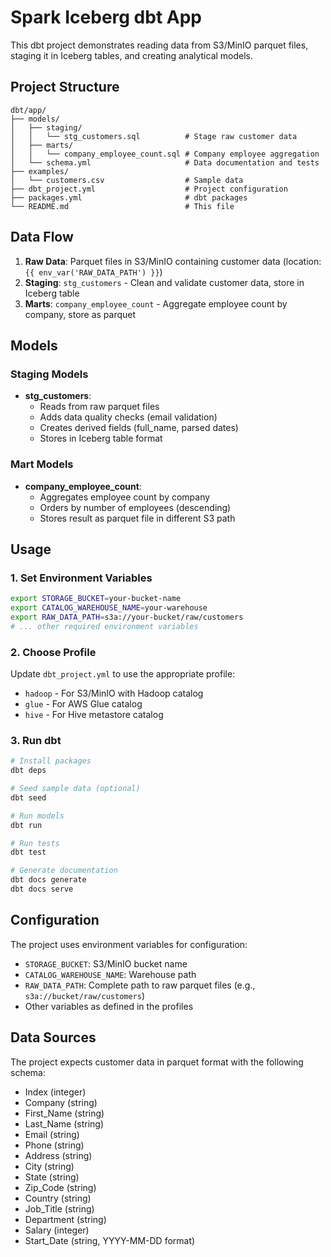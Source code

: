# Spark Iceberg dbt App

This dbt project demonstrates reading data from S3/MinIO parquet files, staging it in Iceberg tables, and creating analytical models.

## Project Structure

```
dbt/app/
├── models/
│   ├── staging/
│   │   └── stg_customers.sql          # Stage raw customer data
│   ├── marts/
│   │   └── company_employee_count.sql # Company employee aggregation
│   └── schema.yml                     # Data documentation and tests
├── examples/
│   └── customers.csv                  # Sample data
├── dbt_project.yml                    # Project configuration
├── packages.yml                       # dbt packages
└── README.md                          # This file
```

## Data Flow

1. **Raw Data**: Parquet files in S3/MinIO containing customer data (location: `{{ env_var('RAW_DATA_PATH') }}`)
2. **Staging**: `stg_customers` - Clean and validate customer data, store in Iceberg table
3. **Marts**: `company_employee_count` - Aggregate employee count by company, store as parquet

## Models

### Staging Models

- **stg_customers**: 
  - Reads from raw parquet files
  - Adds data quality checks (email validation)
  - Creates derived fields (full_name, parsed dates)
  - Stores in Iceberg table format

### Mart Models

- **company_employee_count**:
  - Aggregates employee count by company
  - Orders by number of employees (descending)
  - Stores result as parquet file in different S3 path

## Usage

### 1. Set Environment Variables

```bash
export STORAGE_BUCKET=your-bucket-name
export CATALOG_WAREHOUSE_NAME=your-warehouse
export RAW_DATA_PATH=s3a://your-bucket/raw/customers
# ... other required environment variables
```

### 2. Choose Profile

Update `dbt_project.yml` to use the appropriate profile:
- `hadoop` - For S3/MinIO with Hadoop catalog
- `glue` - For AWS Glue catalog
- `hive` - For Hive metastore catalog

### 3. Run dbt

```bash
# Install packages
dbt deps

# Seed sample data (optional)
dbt seed

# Run models
dbt run

# Run tests
dbt test

# Generate documentation
dbt docs generate
dbt docs serve
```

## Configuration

The project uses environment variables for configuration:
- `STORAGE_BUCKET`: S3/MinIO bucket name
- `CATALOG_WAREHOUSE_NAME`: Warehouse path
- `RAW_DATA_PATH`: Complete path to raw parquet files (e.g., `s3a://bucket/raw/customers`)
- Other variables as defined in the profiles

## Data Sources

The project expects customer data in parquet format with the following schema:
- Index (integer)
- Company (string)
- First_Name (string)
- Last_Name (string)
- Email (string)
- Phone (string)
- Address (string)
- City (string)
- State (string)
- Zip_Code (string)
- Country (string)
- Job_Title (string)
- Department (string)
- Salary (integer)
- Start_Date (string, YYYY-MM-DD format)
